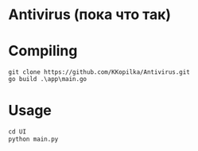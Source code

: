 # Antivirus (пока что так)

# Compiling
```golang
git clone https://github.com/KKopilka/Antivirus.git
go build .\app\main.go
```
# Usage
```python
cd UI
python main.py
```
